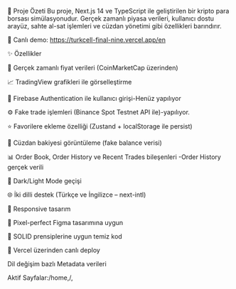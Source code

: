 🧾 Proje Özeti
Bu proje, Next.js 14 ve TypeScript ile geliştirilen bir kripto para borsası simülasyonudur. Gerçek zamanlı piyasa verileri, kullanıcı dostu arayüz, sahte al-sat işlemleri ve cüzdan yönetimi gibi özellikleri barındırır.

🔗 Canlı demo: https://turkcell-final-nine.vercel.app/en

✨ Özellikler

🔄 Gerçek zamanlı fiyat verileri (CoinMarketCap üzerinden)

📈 TradingView grafikleri ile görselleştirme

🔐 Firebase Authentication ile kullanıcı girişi-Henüz yapılıyor

⚙️ Fake trade işlemleri (Binance Spot Testnet API ile)-yapılıyor.

⭐ Favorilere ekleme özelliği (Zustand + localStorage ile persist)

👛 Cüzdan bakiyesi görüntüleme (fake balance verisi)

📊 Order Book, Order History ve Recent Trades bileşenleri -Order History gerçek verili

🌙 Dark/Light Mode geçişi

🌐 İki dilli destek (Türkçe ve İngilizce – next-intl)

📱 Responsive tasarım

🧱 Pixel-perfect Figma tasarımına uygun

🧠 SOLID prensiplerine uygun temiz kod

🚀 Vercel üzerinden canlı deploy

Dil değişim bazlı Metadata verileri

Aktif Sayfalar:/home,/,